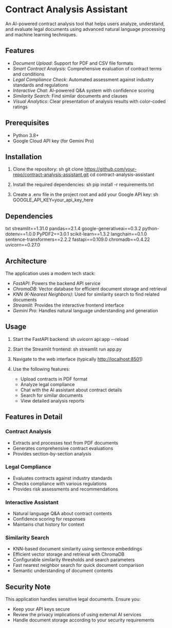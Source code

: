 # Contract Analysis Assistant

An AI-powered contract analysis tool that helps users analyze, understand, and evaluate legal documents using advanced natural language processing and machine learning techniques.

## Features

- *Document Upload*: Support for PDF and CSV file formats  
- *Smart Contract Analysis*: Comprehensive evaluation of contract terms and conditions  
- *Legal Compliance Check*: Automated assessment against industry standards and regulations  
- *Interactive Chat*: AI-powered Q&A system with confidence scoring  
- *Similarity Search*: Find similar documents and clauses  
- *Visual Analytics*: Clear presentation of analysis results with color-coded ratings  

## Prerequisites

- Python 3.8+
- Google Cloud API key (for Gemini Pro)

## Installation

1. Clone the repository:
   sh
   git clone https://github.com/your-repo/contract-analysis-assistant.git
   cd contract-analysis-assistant
   
2. Install the required dependencies:
   sh
   pip install -r requirements.txt
   
3. Create a .env file in the project root and add your Google API key:
   sh
   GOOGLE_API_KEY=your_api_key_here
   

## Dependencies

txt
streamlit==1.31.0
pandas==2.1.4
google-generativeai==0.3.2
python-dotenv==1.0.0
PyPDF2==3.0.1
scikit-learn==1.3.2
langchain==0.1.0
sentence-transformers==2.2.2
fastapi==0.109.0
chromadb==0.4.22
uvicorn==0.27.0


## Architecture

The application uses a modern tech stack:
- *FastAPI*: Powers the backend API service
- *ChromaDB*: Vector database for efficient document storage and retrieval
- *KNN (K-Nearest Neighbors)*: Used for similarity search to find related documents
- *Streamlit*: Provides the interactive frontend interface
- *Gemini Pro*: Handles natural language understanding and generation

## Usage

1. Start the FastAPI backend:
   sh
   uvicorn api:app --reload
   
2. Start the Streamlit frontend:
   sh
   streamlit run app.py
   
3. Navigate to the web interface (typically [http://localhost:8501](http://localhost:8501))
4. Use the following features:
   - Upload contracts in PDF format
   - Analyze legal compliance
   - Chat with the AI assistant about contract details
   - Search for similar documents
   - View detailed analysis reports

## Features in Detail

### Contract Analysis
- Extracts and processes text from PDF documents
- Generates comprehensive contract evaluations
- Provides section-by-section analysis

### Legal Compliance
- Evaluates contracts against industry standards
- Checks compliance with various regulations
- Provides risk assessments and recommendations

### Interactive Assistant
- Natural language Q&A about contract contents
- Confidence scoring for responses
- Maintains chat history for context

### Similarity Search
- KNN-based document similarity using sentence embeddings
- Efficient vector storage and retrieval with ChromaDB
- Configurable similarity thresholds and search parameters
- Fast nearest neighbor search for quick document comparison
- Semantic understanding of document contents

## Security Note

This application handles sensitive legal documents. Ensure you:
- Keep your API keys secure
- Review the privacy implications of using external AI services
- Handle document storage according to your security requirements

   

